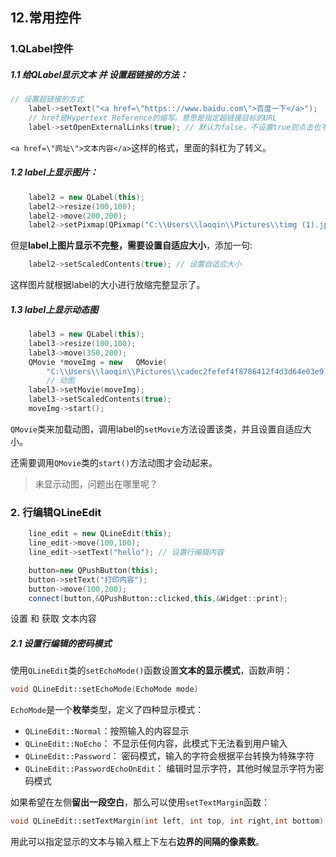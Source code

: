 ## 12.常用控件

### 1.QLabel控件  

##### 1.1 给QLabel显示文本 并 设置超链接的方法：

```cpp
// 设置超链接的方式
    label->setText("<a href=\"https:://www.baidu.com\">百度一下</a>");
	// href是Hypertext Reference的缩写。意思是指定超链接目标的URL
    label->setOpenExternalLinks(true); // 默认为false，不设置true则点击也不会打开链接
```

`<a href=\"网址\">文本内容</a>`这样的格式，里面的斜杠为了转义。

##### 1.2 label上显示图片：

```cpp
    label2 = new QLabel(this);
    label2->resize(100,100);
    label2->move(200,200);
    label2->setPixmap(QPixmap("C:\\Users\\laoqin\\Pictures\\timg (1).jpg") );
```

但是**label上图片显示不完整，需要设置自适应大小**，添加一句:

```cpp
	label2->setScaledContents(true); // 设置自适应大小
```

这样图片就根据label的大小进行放缩完整显示了。

##### 1.3 label上显示动态图

```cpp
	label3 = new QLabel(this);
    label3->resize(100,100);
    label3->move(350,200);
    QMovie *moveImg = new 	QMovie(
    	"C:\\Users\\laoqin\\Pictures\\cadec2fefef4f8786412f4d3d64e03e9.gif");
    	// 动图
    label3->setMovie(moveImg);
    label3->setScaledContents(true);
    moveImg->start();
```

`QMovie`类来加载动图，调用label的`setMovie`方法设置该类，并且设置自适应大小。

还需要调用`QMovie`类的`start()`方法动图才会动起来。

 

> 未显示动图，问题出在哪里呢？

### 2. 行编辑QLineEdit

```cpp
	line_edit = new QLineEdit(this);
    line_edit->move(100,100);
    line_edit->setText("hello"); // 设置行编辑内容

    button=new QPushButton(this);
    button->setText("打印内容");
    button->move(100,200);
    connect(button,&QPushButton::clicked,this,&Widget::print);
```



设置 和 获取 文本内容

##### 2.1 设置行编辑的密码模式

使用`QLineEdit`类的`setEchoMode()`函数设置**文本的显示模式**，函数声明：

```cpp
void QLineEdit::setEchoMode(EchoMode mode)
```

`EchoMode`是一个**枚举**类型，定义了四种显示模式：

- `QLineEdit::Normal`：按照输入的内容显示
- `QLineEdit::NoEcho`： 不显示任何内容，此模式下无法看到用户输入
- `QLineEdit::Password`： 密码模式，输入的字符会根据平台转换为特殊字符
- `QLineEdit::PasswordEchoOnEdit`： 编辑时显示字符，其他时候显示字符为密码模式

如果希望在左侧**留出一段空白**，那么可以使用`setTextMargin`函数：

```cpp
void QLineEdit::setTextMargin(int left, int top, int right,int bottom)
```

用此可以指定显示的文本与输入框上下左右**边界的间隔的像素数**。